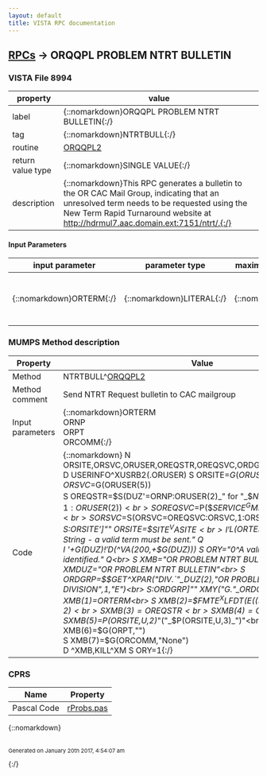 ```yaml
---
layout: default
title: VISTA RPC documentation
---
```




## [RPCs](TableOfContent.md) &#8594; ORQQPL PROBLEM NTRT BULLETIN 



### VISTA File 8994 


 property | value 
--- | --- 
 label | {::nomarkdown}ORQQPL PROBLEM NTRT BULLETIN{:/}
 tag | {::nomarkdown}NTRTBULL{:/}
 routine | [ORQQPL2](http://code.osehra.org/dox/Routine_ORQQPL2_source.html)
 return value type | {::nomarkdown}SINGLE VALUE{:/}
 description | {::nomarkdown}This RPC generates a bulletin to the OR CAC Mail Group, indicating that an unresolved term needs to be requested using the New Term Rapid Turnaround website at http://hdrmul7.aac.domain.ext:7151/ntrt/.{:/}

#### Input Parameters

| input parameter | parameter type | maximum data length | required | description | 
| --- | --- | --- | --- | --- | 
| {::nomarkdown}ORTERM{:/} | {::nomarkdown}LITERAL{:/} | {::nomarkdown}255{:/} | {::nomarkdown}true{:/} | {::nomarkdown}This is the unresolved term for which an NTRT Request should be filed.{:/} | 


### MUMPS Method description

 Property | Value 
 --- | --- 
 Method | NTRTBULL^[ORQQPL2](http://code.osehra.org/dox/Routine_ORQQPL2_source.html)
 Method comment | Send NTRT Request bulletin to CAC mailgroup
 Input parameters | {::nomarkdown}ORTERM<br>ORNP<br>ORPT<br>ORCOMM{:/}
 Code | {::nomarkdown}  N ORSITE,ORSVC,ORUSER,OREQSTR,OREQSVC,ORDGRP,XMB,XMDUZ,XMY<br> D USERINFO^XUSRB2(.ORUSER) S ORSITE=$G(ORUSER(3)),ORSVC=$G(ORUSER(5))<br> S OREQSTR=$S(DUZ'=ORNP:ORUSER(2)_" for "_$$NAME^XUSER(ORNP),1:ORUSER(2))<br> S OREQSVC=$P($$SERVICE^GMPLX1(ORNP,1),U,2)<br> S ORSVC=$S(ORSVC=OREQSVC:ORSVC,1:ORSVC_"/"_OREQSVC)<br> S:ORSITE']"" ORSITE=$$SITE^VASITE<br> I '$L(ORTERM) S ORY="0^Empty String - a valid term must be sent." Q<br> I '+$G(DUZ)!'$D(^VA(200,+$G(DUZ))) S ORY="0^A valid user must be identified." Q<br> S XMB="OR PROBLEM NTRT BULLETIN"<br> S XMDUZ="OR PROBLEM NTRT BULLETIN"<br> S ORDGRP=$$GET^XPAR("DIV.`"_DUZ(2),"OR PROBLEM NTRT BY DIVISION",1,"E")<br> S:ORDGRP]"" XMY("G."_ORDGRP)=""<br> S XMB(1)=ORTERM<br> S XMB(2)=$$FMTE^XLFDT($E(($$NOW^XLFDT),1,12),2)<br> S XMB(3)=OREQSTR<br> S XMB(4)=ORSVC<br> S XMB(5)=$P(ORSITE,U,2)_"("_$P(ORSITE,U,3)_")"<br> S XMB(6)=$G(ORPT,"")<br> S XMB(7)=$G(ORCOMM,"None")<br> D ^XMB,KILL^XM S ORY=1{:/}


### CPRS

 Name | Property 
 --- | --- 
 Pascal Code |  [rProbs.pas](https://github.com/OSEHRA/VistA/blob/master/Packages/Order%20Entry%20Results%20Reporting/CPRS/CPRS-Chart/rProbs.pas)


{::nomarkdown} <br/><br/><p style="font-size: 11px">Generated on January 20th 2017, 4:54:07 am</p>{:/}